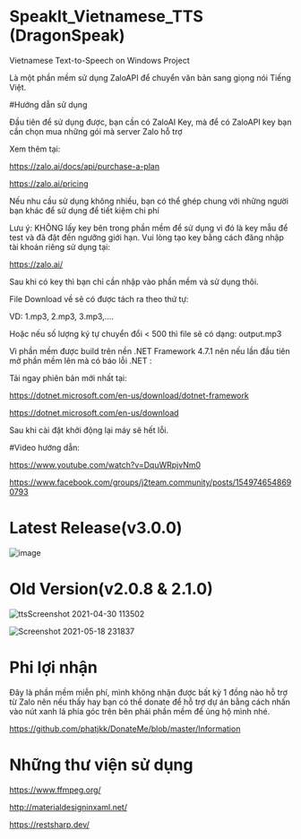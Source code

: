 # SpeakIt_Vietnamese_TTS (DragonSpeak)
Vietnamese Text-to-Speech on Windows Project

Là một phần mềm sử dụng ZaloAPI để chuyển văn bản sang giọng nói Tiếng Việt.

#Hướng dẫn sử dụng

Đầu tiên để sử dụng được, bạn cần có ZaloAI Key, mà để có ZaloAPI key bạn cần chọn mua những gói mà server Zalo hỗ trợ

Xem thêm tại:

https://zalo.ai/docs/api/purchase-a-plan

https://zalo.ai/pricing

Nếu nhu cầu sử dụng không nhiều, bạn có thể ghép chung với những người bạn khác để sử dụng để tiết kiệm chi phí

Lưu ý: KHÔNG lấy key bên trong phần mềm để sử dụng vì đó là key mẫu để test và đã đặt đến ngưỡng giới hạn.
Vui lòng tạo key bằng cách đăng nhập tài khoản riêng sử dụng tại:

https://zalo.ai/

Sau khi có key thì bạn chỉ cần nhập vào phần mềm và sử dụng thôi.

File Download về sẽ có được tách ra theo thứ tự:

VD: 1.mp3, 2.mp3, 3.mp3,....

Hoặc nếu số lượng ký tự chuyển đổi < 500 thì file sẽ có dạng: output.mp3

Vì phần mềm được build trên nền .NET Framework 4.7.1 nên nếu lần đầu tiên mở phần mềm lên mà có báo lỗi .NET :

Tải ngay phiên bản mới nhất tại:

https://dotnet.microsoft.com/en-us/download/dotnet-framework

https://dotnet.microsoft.com/en-us/download

Sau khi cài đặt khởi động lại máy sẽ hết lỗi.

#Video hướng dẫn:

https://www.youtube.com/watch?v=DquWRpjvNm0

https://www.facebook.com/groups/j2team.community/posts/1549746548690793

# Latest Release(v3.0.0)

![image](https://user-images.githubusercontent.com/48487157/148921846-f36a88c3-0120-4692-ba09-6bc96d1d5137.png)

# Old Version(v2.0.8 & 2.1.0)

![ttsScreenshot 2021-04-30 113502](https://user-images.githubusercontent.com/48487157/116680887-6fe05380-a9d6-11eb-9776-bd7b812c5ecf.png)

![Screenshot 2021-05-18 231837](https://user-images.githubusercontent.com/48487157/118687595-673da900-b82f-11eb-84f4-a85fa1075ac1.png)

# Phi lợi nhận

Đây là phần mềm miễn phí, mình không nhận được bất kỳ 1 đồng nào hỗ trợ từ Zalo nên nếu thấy hay bạn có thể donate để hỗ trợ dự án bằng cách nhấn vào nút xanh lá phía góc trên bên phải phần mềm để ủng hộ mình nhé.

https://github.com/phatjkk/DonateMe/blob/master/Information

# Những thư viện sử dụng

https://www.ffmpeg.org/

http://materialdesigninxaml.net/

https://restsharp.dev/


